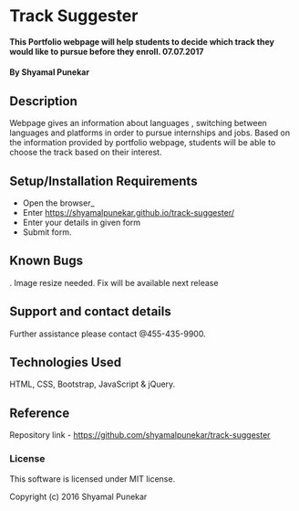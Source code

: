 # Track Suggester

#### This Portfolio webpage will help students to decide which track they would like to pursue before they enroll. 07.07.2017

#### By Shyamal Punekar

## Description

Webpage gives an information about languages , switching between languages and platforms in order to pursue internships and jobs. Based on the information provided by portfolio webpage, students will be able to choose the track based on their interest.

## Setup/Installation Requirements

* Open the browser_
* Enter https://shyamalpunekar.github.io/track-suggester/
* Enter your details in given form
* Submit form.

## Known Bugs
. Image resize needed. Fix will be available next release

## Support and contact details
Further assistance please contact @455-435-9900.

## Technologies Used
HTML, CSS, Bootstrap, JavaScript & jQuery.

## Reference
 Repository link - https://github.com/shyamalpunekar/track-suggester



### License

This software is licensed under MIT license.

Copyright (c) 2016 Shyamal Punekar
